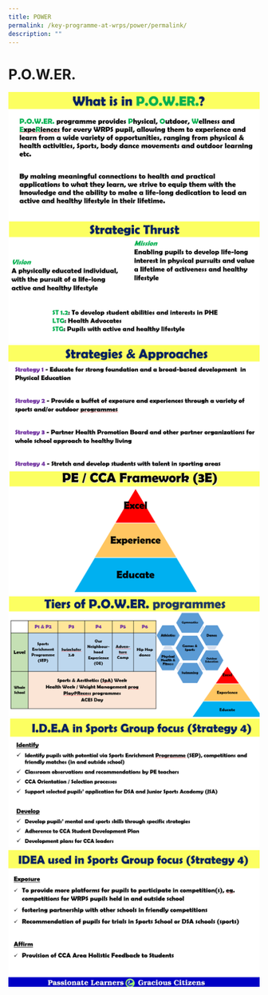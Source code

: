 ```yaml
---
title: POWER
permalink: /key-programme-at-wrps/power/permalink/
description: ""
---
```

P.O.W.ER.
=========
![](/images/power1.png)
![](/images/power2.png)
![](/images/power3.png)
![](/images/power4.png)
![](/images/power5.png)
![](/images/power6.png)
![](/images/power7.png)
